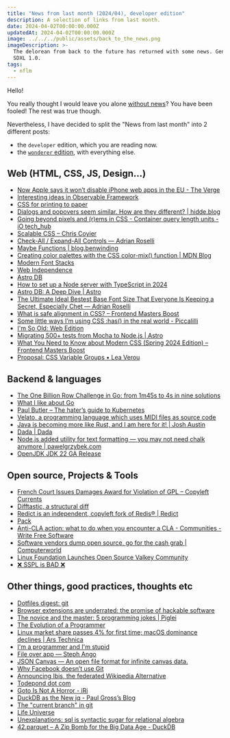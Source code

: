 ```yaml
---
title: "News from last month (2024/04), developer edition"
description: A selection of links from last month.
date: 2024-04-02T00:00:00.000Z
updatedAt: 2024-04-02T00:00:00.000Z
image: ../../../public/assets/back_to_the_news.png
imageDescription: >-
  The delorean from back to the future has returned with some news. Generated with
  SDXL 1.0.
tags:
  - nflm
---
```


Hello!

You really thought I would leave you alone [without news](/news-from-last-month-202404-edition-nope)? You have been fooled! The rest was true though.

Nevertheless, I have decided to split the "News from last month" into 2 different posts:

- the `developer` edition, which you are reading now.
- the [`wonderer` edition](/news-from-last-month-202404-wonderer-edition), with everything else.

## Web (HTML, CSS, JS, Design...)

- [Now Apple says it won’t disable iPhone web apps in the EU - The Verge](https://www.theverge.com/2024/3/1/24087666/apple-disable-iphone-web-apps-eu-reversal) <!-- TAGS: 202403,dev,web -->
- [Interesting ideas in Observable Framework](https://simonwillison.net/2024/Mar/3/interesting-ideas-in-observable-framework/) <!-- TAGS: 202403,dev,web -->
- [CSS for printing to paper](https://voussoir.net/writing/css_for_printing) <!-- TAGS: 202403,dev,web -->
- [Dialogs and popovers seem similar. How are they different? | hidde.blog](https://hidde.blog/dialog-modal-popover-differences/) <!-- TAGS: 202403,dev,web -->
- [Going beyond pixels and (r)ems in CSS - Container query length units - iO tech_hub](https://techhub.iodigital.com/articles/going-beyond-pixels-and-rems-in-css/container-query-length-units) <!-- TAGS: 202403,dev,web -->
- [Scalable CSS – Chris Coyier](https://chriscoyier.net/2023/01/17/scalable-css/) <!-- TAGS: 202403,dev,web -->
- [Check-All / Expand-All Controls — Adrian Roselli](https://adrianroselli.com/2024/03/check-all-expand-all-controls.html) <!-- TAGS: 202403,dev,web -->
- [Maybe Functions | blog.benwinding](https://blog.benwinding.com/maybe-functions/) <!-- TAGS: 202403,dev,web -->
- [Creating color palettes with the CSS color-mix() function | MDN Blog](https://developer.mozilla.org/en-US/blog/color-palettes-css-color-mix/) <!-- TAGS: 202403,dev,web -->
- [Modern Font Stacks](https://modernfontstacks.com) <!-- TAGS: 202403,dev,web -->
- [Web Independence](https://lmnt.me/blog/web-independence.html) <!-- TAGS: 202403,dev,web -->
- [Astro DB](https://astro.build/db/) <!-- TAGS: 202403,dev,web -->
- [How to set up a Node server with TypeScript in 2024](https://www.learnwithjason.dev/blog/modern-node-server-typescript-2024/) <!-- TAGS: 202403,dev,web -->
- [Astro DB: A Deep Dive | Astro](https://astro.build/blog/astro-db-deep-dive/) <!-- TAGS: 202403,dev,web -->
- [The Ultimate Ideal Bestest Base Font Size That Everyone Is Keeping a Secret, Especially Chet — Adrian Roselli](https://adrianroselli.com/2024/03/the-ultimate-ideal-bestest-base-font-size-that-everyone-is-keeping-a-secret-especially-chet.html) <!-- TAGS: 202403,dev,web -->
- [What is safe alignment in CSS? – Frontend Masters Boost](https://frontendmasters.com/blog/what-is-safe-alignment-in-css/) <!-- TAGS: 202403,dev,web -->
- [Some little ways I’m using CSS :has() in the real world - Piccalilli](https://piccalil.li/blog/some-little-ways-im-using-css-has-in-the-real-world/) <!-- TAGS: 202403,dev,web -->
- [I'm So Old: Web Edition](https://davidwalsh.name/im-so-old-1) <!-- TAGS: 202403,dev,web -->
- [Migrating 500+ tests from Mocha to Node.js | Astro](https://astro.build/blog/node-test-migration/) <!-- TAGS: 202403,dev,web -->
- [What You Need to Know about Modern CSS (Spring 2024 Edition) – Frontend Masters Boost](https://frontendmasters.com/blog/what-you-need-to-know-about-modern-css-spring-2024-edition/) <!-- TAGS: 202403,dev,web -->
- [Proposal: CSS Variable Groups • Lea Verou](https://lea.verou.me/specs/var-groups/) <!-- TAGS: 202403,dev,web -->

## Backend & languages

- [The One Billion Row Challenge in Go: from 1m45s to 4s in nine solutions](https://benhoyt.com/writings/go-1brc/) <!-- TAGS: 202403,backend,dev -->
- [What I like about Go](https://lu.sagebl.eu/notes/what-i-like-about-go/) <!-- TAGS: 202403,backend,dev -->
- [Paul Butler – The hater’s guide to Kubernetes](https://paulbutler.org/2024/the-haters-guide-to-kubernetes/) <!-- TAGS: 202403,backend,dev -->
- [Velato, a programming language which uses MIDI files as source code](http://www.velato.net) <!-- TAGS: 202403,backend,dev -->
- [Java is becoming more like Rust, and I am here for it! | Josh Austin](https://joshaustin.tech/blog/java-is-becoming-rust/) <!-- TAGS: 202403,backend,dev -->
- [Dada | Dada](https://dada-lang.org) <!-- TAGS: 202403,backend,dev -->
- [Node.js added utility for text formatting — you may not need chalk anymore | pawelgrzybek.com](https://pawelgrzybek.com/node-js-added-utility-for-text-formatting-you-may-not-need-chalk-anymore/) <!-- TAGS: 202403,backend,dev -->
- [OpenJDK JDK 22 GA Release](https://jdk.java.net/22/) <!-- TAGS: 202403,backend,dev -->

## Open source, Projects & Tools

- [French Court Issues Damages Award for Violation of GPL – Copyleft Currents](https://heathermeeker.com/2024/02/17/french-court-issues-damages-award-for-violation-of-gpl/) <!-- TAGS: 202403,opensource -->
- [Difftastic, a structural diff](https://difftastic.wilfred.me.uk) <!-- TAGS: 202403,opensource -->
- [Redict is an independent, copyleft fork of Redis® | Redict](https://redict.io/posts/2024-03-22-redict-is-an-independent-fork/) <!-- TAGS: 202403,opensource -->
- [Pack](https://pack.ac) <!-- TAGS: 202403,opensource -->
- [Anti-CLA action: what to do when you encounter a CLA - Communities - Write Free Software](https://discourse.writefreesoftware.org/t/anti-cla-action-what-to-do-when-you-encounter-a-cla/226) <!-- TAGS: 202403,opensource -->
- [Software vendors dump open source, go for the cash grab | Computerworld](https://www.computerworld.com/article/3714821/software-vendors-dump-open-source-go-for-the-cash-grab.html) <!-- TAGS: 202403,opensource -->
- [Linux Foundation Launches Open Source Valkey Community](https://www.linuxfoundation.org/press/linux-foundation-launches-open-source-valkey-community) <!-- TAGS: 202403,opensource -->
- [❌ SSPL is BAD ❌](https://ssplisbad.com) <!-- TAGS: 202403,opensource -->

## Other things, good practices, thoughts etc

- [Dotfiles digest: git](https://adrg.se/blog/dotfiles-digest-git) <!-- TAGS: 202403,dev,various -->
- [Browser extensions are underrated: the promise of hackable software](https://www.geoffreylitt.com/2019/07/29/browser-extensions) <!-- TAGS: 202403,dev,various -->
- [The novice and the master: 5 programming jokes | Piglei](https://www.piglei.com/articles/the-novice-and-the-maste-jokes/) <!-- TAGS: 202403,dev,various -->
- [The Evolution of a Programmer](https://www.ariel.com.au/jokes/The_Evolution_of_a_Programmer.html) <!-- TAGS: 202403,dev,various -->
- [Linux market share passes 4% for first time; macOS dominance declines | Ars Technica](https://arstechnica.com/gadgets/2024/03/linux-continues-growing-market-share-reaches-4-of-desktops/) <!-- TAGS: 202403,dev,various -->
- [I'm a programmer and I'm stupid](https://antonz.org/stupid/) <!-- TAGS: 202403,dev,various -->
- [File over app — Steph Ango](https://stephango.com/file-over-app) <!-- TAGS: 202403,dev,various -->
- [JSON Canvas — An open file format for infinite canvas data.](https://jsoncanvas.org) <!-- TAGS: 202403,dev,various -->
- [Why Facebook doesn’t use Git](https://graphite.dev/blog/why-facebook-doesnt-use-git) <!-- TAGS: 202403,dev,various -->
- [Announcing Ibis, the federated Wikipedia Alternative](https://ibis.wiki/article/Announcing_Ibis,_the_federated_Wikipedia_Alternative@ibis.wiki) <!-- TAGS: 202403,dev,various -->
- [Todepond dot com](https://www.todepond.com/wikiblogarden/better-computing/just/) <!-- TAGS: 202403,dev,various -->
- [Goto Is Not A Horror - iRi](https://jerf.org/iri/post/2024/goto/) <!-- TAGS: 202403,dev,various -->
- [DuckDB as the New jq - Paul Gross’s Blog](https://www.pgrs.net/2024/03/21/duckdb-as-the-new-jq/) <!-- TAGS: 202403,dev,various -->
- [The "current branch" in git](https://jvns.ca/blog/2024/03/22/the-current-branch-in-git/) <!-- TAGS: 202403,dev,various -->
- [Life Universe](https://oimo.io/works/life/) <!-- TAGS: 202403,dev,various -->
- [Unexplanations: sql is syntactic sugar for relational algebra](https://www.scattered-thoughts.net/writing/unexplanations-sql-is-syntactic-sugar-for-relational-algebra/) <!-- TAGS: 202403,dev,various -->
- [42.parquet – A Zip Bomb for the Big Data Age - DuckDB](https://duckdb.org/2024/03/26/42-parquet-a-zip-bomb-for-the-big-data-age.html) <!-- TAGS: 202403,dev,various -->

